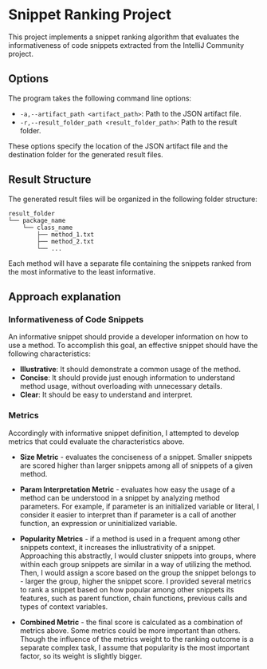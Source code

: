 # Snippet Ranking Project

This project implements a snippet ranking algorithm that evaluates the informativeness of code snippets extracted from the IntelliJ Community project.

## Options

The program takes the following command line options:

- `-a,--artifact_path <artifact_path>`: Path to the JSON artifact file.
- `-r,--result_folder_path <result_folder_path>`: Path to the result folder.

These options specify the location of the JSON artifact file and the destination folder for the generated result files.

## Result Structure

The generated result files will be organized in the following folder structure:

```
result_folder
└── package_name
    └── class_name
        ├── method_1.txt
        ├── method_2.txt
        └── ...

```


Each method will have a separate file containing the snippets ranked from the most informative to the least informative.

## Approach explanation
### Informativeness of Code Snippets
An informative snippet should provide a developer information on how to use a method. To accomplish this goal, an effective snippet should have the following characteristics:

* **Illustrative**: It should demonstrate a common usage of the method.
* **Concise**: It should provide just enough information to understand method usage, without overloading with unnecessary details. 
* **Clear**: It should be easy to understand and interpret. 

### Metrics
Accordingly with informative snippet definition, I attempted to develop metrics that could evaluate the characteristics above.

* **Size Metric** - evaluates the conciseness of a snippet. Smaller snippets are scored higher than larger snippets among all of snippets of a given method.

* **Param Interpretation Metric** - evaluates how easy the usage of a method can be understood in a snippet by analyzing method parameters. For example, if parameter is an initialized variable or literal, I consider it easier to interpret than if parameter is a call of another function, an expression or uninitialized variable. 

 * **Popularity Metrics** - if a method is used in a frequent among other snippets context, it increases the inllustrativity of a snippet. Approaching this abstractly, I would cluster snippets into groups, where within each group snippets are similar in a way of utilizing the method. Then, I would assign a score based on the group the snippet belongs to - larger the group, higher the snippet score. <!--I've come across research papers describing fingerprinting techniques to evaluate similarity of snippets, however, given a two-week time frame, I decided to make a simpler approach to identify popular usage contexts.  --> I provided several metrics to rank a snippet based on how popular among other snippets its features, such as parent function, chain functions, previous calls and types of context variables.
 
 * **Combined Metric** - the final score is calculated as a combination of metrics above. Some metrics could be more important than others. Though the influence of the metrics weight to the ranking outcome is a separate complex task, I assume that popularity is the most important factor, so its weight is slightly bigger. 
